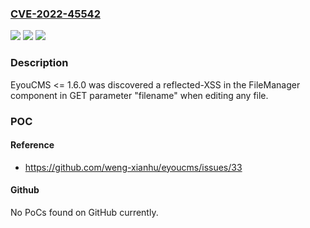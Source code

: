 ### [CVE-2022-45542](https://cve.mitre.org/cgi-bin/cvename.cgi?name=CVE-2022-45542)
![](https://img.shields.io/static/v1?label=Product&message=n%2Fa&color=blue)
![](https://img.shields.io/static/v1?label=Version&message=n%2Fa&color=blue)
![](https://img.shields.io/static/v1?label=Vulnerability&message=n%2Fa&color=brighgreen)

### Description

EyouCMS <= 1.6.0 was discovered a reflected-XSS in the FileManager component in GET parameter "filename" when editing any file.

### POC

#### Reference
- https://github.com/weng-xianhu/eyoucms/issues/33

#### Github
No PoCs found on GitHub currently.

